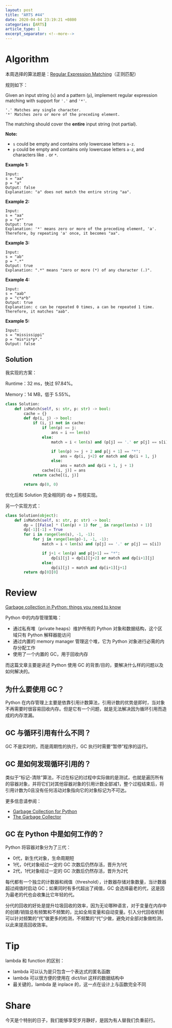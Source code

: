 ```yaml
---
layout: post
title: "ARTS #44"
date: 2020-04-04 23:19:21 +0800
categories: [ARTS]
article_type: 1
excerpt_separator: <!--more-->
---
```



# Algorithm

本周选择的算法题是：[Regular Expression Matching](https://leetcode.com/problems/regular-expression-matching/)（正则匹配）

<!--more-->

规则如下：

Given an input string (`s`) and a pattern (`p`), implement regular expression matching with support for `'.'` and `'*'`.

```
'.' Matches any single character.
'*' Matches zero or more of the preceding element.
```

The matching should cover the **entire** input string (not partial).

**Note:**

- `s` could be empty and contains only lowercase letters `a-z`.
- `p` could be empty and contains only lowercase letters `a-z`, and characters like `.` or `*`.

**Example 1:**

```
Input:
s = "aa"
p = "a"
Output: false
Explanation: "a" does not match the entire string "aa".
```

**Example 2:**

```
Input:
s = "aa"
p = "a*"
Output: true
Explanation: '*' means zero or more of the preceding element, 'a'. Therefore, by repeating 'a' once, it becomes "aa".
```

**Example 3:**

```
Input:
s = "ab"
p = ".*"
Output: true
Explanation: ".*" means "zero or more (*) of any character (.)".
```

**Example 4:**

```
Input:
s = "aab"
p = "c*a*b"
Output: true
Explanation: c can be repeated 0 times, a can be repeated 1 time. Therefore, it matches "aab".
```

**Example 5:**

```
Input:
s = "mississippi"
p = "mis*is*p*."
Output: false
```

## Solution

我实现的方案：

Runtime：32 ms，快过 97.84%。

Memory：14 MB，低于 5.55%。

```python
class Solution:
    def isMatch(self, s: str, p: str) -> bool:
        cache = {}
        def dp(i, j) -> bool:
            if (i, j) not in cache:
                if len(p) == j:
                    ans = i == len(s)
                else:
                    match = i < len(s) and (p[j] == '.' or p[j] == s[i])

                    if len(p) >= j + 2 and p[j + 1] == "*":
                        ans = dp(i, j+2) or match and dp(i + 1, j)
                    else:
                        ans = match and dp(i + 1, j + 1)
                cache[(i, j)] = ans
            return cache[(i, j)]

        return dp(0, 0)
```

优化后和 Solution 完全相同的 dp + 剪枝实现。

另一个实现方式：

```python
class Solution(object):
    def isMatch(self, s: str, p: str) -> bool:
        dp = [[False] * (len(p) + 1) for _ in range(len(s) + 1)]
        dp[-1][-1] = True
        for i in range(len(s), -1, -1):
            for j in range(len(p)-1, -1, -1):
                match = i < len(s) and (p[j] == '.' or p[j] == s[i])

                if j+1 < len(p) and p[j+1] == "*":
                    dp[i][j] = dp[i][j+2] or match and dp[i+1][j]
                else:
                    dp[i][j] = match and dp[i+1][j+1]
        return dp[0][0]
```


# Review

[Garbage collection in Python: things you need to know](https://rushter.com/blog/python-garbage-collector/)

Python 中的内存管理策略：

- 通过私有堆（private heaps）维护所有的 Python 对象和数据结构，这个区域只有 Python 解释器能访问
- 通过内置的 memory manager 管理这个堆，它为 Python 对象进行必需的内存分配工作
- 使用了一个内置的 GC，用于回收内存

而这篇文章主要是讲述 Python 使用 GC 的背景/目的，要解决什么样的问题以及如何解决的。

## 为什么要使用 GC？

Python 在内存管理上主要是依靠引用计数算法，引用计数的优势是即时，当对象不再需要时很容易回收内存。但是它有一个问题，就是无法解决因为循环引用而造成的内存泄漏。

## GC 与循环引用有什么不同？

GC 不是实时的，而是周期性的执行，GC 执行时需要“暂停”程序的运行。

## GC 是如何发现循环引用的？

类似于“标记-清除”算法，不过在标记的过程中实际做的是测试，也就是遍历所有的容器对象，并将它们对其他容器对象的引用计数全部减1，整个过程结束后，将引用计数为0且没有任何活动对象指向它的对象标记为不可达。

更多信息请参阅：

- [Garbage Collection for Python](http://arctrix.com/nas/python/gc/)
- [The Garbage Collector](https://pythoninternal.wordpress.com/2014/08/04/the-garbage-collector/)

## GC 在 Python 中是如何工作的？

Python 将容器对象分为了三代：

- 0代，新生代对象，生命周期短
- 1代，0代对象经过一定的 GC 次数后仍然存活，晋升为1代
- 2代，1代对象经过一定的 GC 次数后仍然存活，晋升为2代

每代都有一个独立的计数器和阀值（threshold），计数器存储对象数量，当计数器超过阀值时启动 GC；如果同时有多代超出了阀值，GC 会选择最老的代，这是因为最老的代也会收集比它年轻的代。

分代的回收的好处是提升垃圾回收的效率，因为无论哪种语言，对于变量在内存中的创建/销毁总有频繁和不频繁的，比如全局变量和自动变量。引入分代回收机制可以针对频繁的“代”做更多的检测，不频繁的“代”少做，避免对全部对象做检测，以此来提高回收效率。

# Tip

lambda 和 function 的区别：

- lambda 可以认为是只包含一个表达式的匿名函数
- lambda 可以很方便的使用在 dict/list 这样的数据结构中
- 最关键的，lambda 是 inplace 的，这一点在设计上与函数完全不同

# Share

今天是个特别的日子，我们能够享受岁月静好，是因为有人替我们负重前行。

